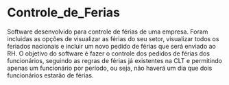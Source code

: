 # Controle_de_Ferias

Software desenvolvido para controle de férias de uma empresa.
Foram incluidas as opções de visualizar as férias do seu setor, visualizar todos os feriados nacionais e incluir um novo pedido de férias que será enviado ao RH.
O objetivo do software é fazer o controle dos pedidos de férias dos funcionários, seguindo as regras de férias já existentes na CLT e permitindo apenas um funcionário por período, ou seja, não haverá um dia que dois funcionários estarão de férias.
